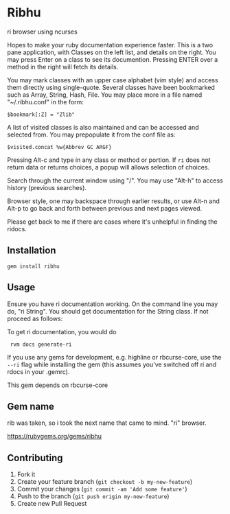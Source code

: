 # Ribhu

ri browser using ncurses

Hopes to make your ruby documentation experience faster. This is a two pane application, with
Classes on the left list, and details on the right.
You may press Enter on a class to see its documention. Pressing ENTER over a method in the right will
fetch its details.

You may mark classes with an upper case alphabet (vim style) and access them directly using single-quote.
Several classes have been bookmarked such as Array, String, Hash, File. You may place more in a file named "~/.ribhu.conf" in the form:

    $bookmark[:Z] = "Zlib"

A list of visited classes is also maintained and can be accessed and selected from. You may prepopulate it
from the conf file as:

    $visited.concat %w{Abbrev GC ARGF}

Pressing Alt-c and type in any class or method or portion. If `ri` does not return data or returns
choices, a popup will allows selection of choices.

Search through the current window using "/". You may use "Alt-h" to access history (previous searches).

Browser style, one may backspace through earlier results, or use Alt-n and Alt-p  to go back and forth
between previous and next pages viewed.

Please get back to me if there are cases where it's unhelpful in finding the ridocs.

## Installation

    gem install ribhu

## Usage

Ensure you have ri documentation working. On the command line you may do, "ri String". You should get documentation for the String class. If not proceed as follows:

To get ri documentation, you would do 

     rvm docs generate-ri

If you use any gems for development, e.g. highline or rbcurse-core, use the `--ri` flag while installing the gem (this assumes you've switched off ri and rdocs in your .gemrc).

This gem depends on rbcurse-core

## Gem name

   rib was taken, so i took the next name that came to mind. "ri" browser.

   https://rubygems.org/gems/ribhu

## Contributing

1. Fork it
2. Create your feature branch (`git checkout -b my-new-feature`)
3. Commit your changes (`git commit -am 'Add some feature'`)
4. Push to the branch (`git push origin my-new-feature`)
5. Create new Pull Request
